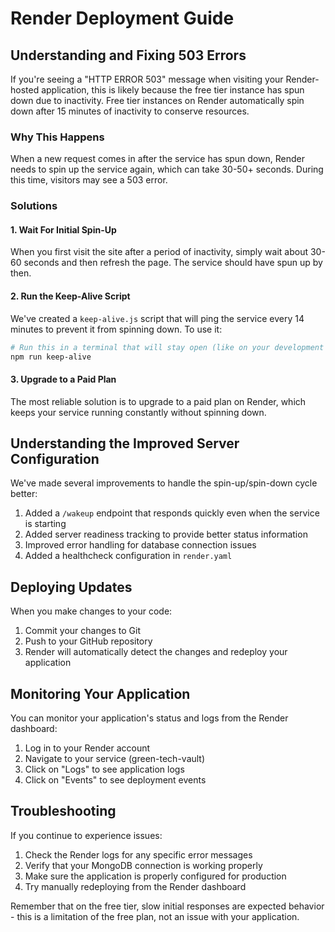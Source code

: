 # Render Deployment Guide

## Understanding and Fixing 503 Errors

If you're seeing a "HTTP ERROR 503" message when visiting your Render-hosted application, this is likely because the free tier instance has spun down due to inactivity. Free tier instances on Render automatically spin down after 15 minutes of inactivity to conserve resources.

### Why This Happens

When a new request comes in after the service has spun down, Render needs to spin up the service again, which can take 30-50+ seconds. During this time, visitors may see a 503 error.

### Solutions

#### 1. Wait For Initial Spin-Up

When you first visit the site after a period of inactivity, simply wait about 30-60 seconds and then refresh the page. The service should have spun up by then.

#### 2. Run the Keep-Alive Script

We've created a `keep-alive.js` script that will ping the service every 14 minutes to prevent it from spinning down. To use it:

```bash
# Run this in a terminal that will stay open (like on your development machine)
npm run keep-alive
```

#### 3. Upgrade to a Paid Plan

The most reliable solution is to upgrade to a paid plan on Render, which keeps your service running constantly without spinning down.

## Understanding the Improved Server Configuration

We've made several improvements to handle the spin-up/spin-down cycle better:

1. Added a `/wakeup` endpoint that responds quickly even when the service is starting
2. Added server readiness tracking to provide better status information
3. Improved error handling for database connection issues
4. Added a healthcheck configuration in `render.yaml`

## Deploying Updates

When you make changes to your code:

1. Commit your changes to Git
2. Push to your GitHub repository
3. Render will automatically detect the changes and redeploy your application

## Monitoring Your Application

You can monitor your application's status and logs from the Render dashboard:

1. Log in to your Render account
2. Navigate to your service (green-tech-vault)
3. Click on "Logs" to see application logs
4. Click on "Events" to see deployment events

## Troubleshooting

If you continue to experience issues:

1. Check the Render logs for any specific error messages
2. Verify that your MongoDB connection is working properly
3. Make sure the application is properly configured for production
4. Try manually redeploying from the Render dashboard

Remember that on the free tier, slow initial responses are expected behavior - this is a limitation of the free plan, not an issue with your application. 